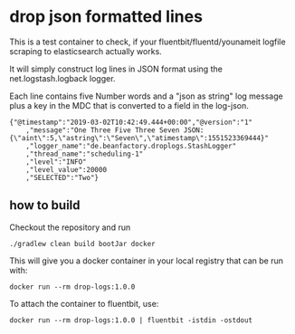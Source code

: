 # drop json formatted lines

This is a test container to check, if your fluentbit/fluentd/younameit logfile scraping to elasticsearch actually works. 

It will simply construct log lines in JSON format using the net.logstash.logback logger. 

Each line contains five Number words and a "json as string" log message plus a key in the MDC that is converted to a field in the log-json.

```
{"@timestamp":"2019-03-02T10:42:49.444+00:00","@version":"1"
	,"message":"One Three Five Three Seven JSON: {\"aint\":5,\"astring\":\"Seven\",\"atimestamp\":1551523369444}"
	,"logger_name":"de.beanfactory.droplogs.StashLogger"
	,"thread_name":"scheduling-1"
	,"level":"INFO"
	,"level_value":20000
	,"SELECTED":"Two"}
```


## how to build

Checkout the repository and run 

```
./gradlew clean build bootJar docker
```

This will give you a docker container in your local registry that can be run with:

```
docker run --rm drop-logs:1.0.0
```

To attach the container to fluentbit, use:

```
docker run --rm drop-logs:1.0.0 | fluentbit -istdin -ostdout
```

